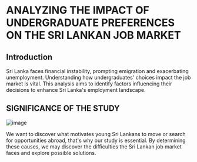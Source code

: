 
# ANALYZING THE  IMPACT OF  UNDERGRADUATE PREFERENCES  ON THE SRI LANKAN  JOB MARKET


## Introduction
  
Sri Lanka faces financial instability, prompting emigration and exacerbating unemployment. Understanding how undergraduates' choices impact the job market is vital. This analysis aims to identify factors influencing their decisions to enhance Sri Lanka's employment landscape.

## SIGNIFICANCE OF THE STUDY
![image](https://github.com/DaNukaDi/Undergraduate-Preferences-and-the-Sri-Lankan-Job-Market/assets/154247403/82c716d7-ac5c-42f8-ab29-2bbfe128f2e3)


We want to discover what motivates young Sri Lankans to move or search for opportunities abroad, that's why our study is essential. By determining these causes, we may discover the difficulties the Sri Lankan job market faces and explore possible solutions.







